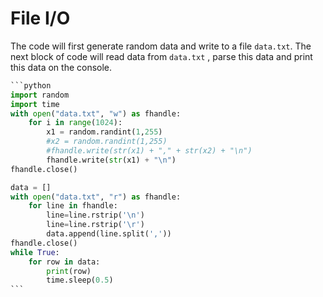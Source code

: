 # File I/O

The code will first generate random data and write to a file `data.txt`. The next block of code will read data from `data.txt` , parse this data and print this data on the console.

````python
```python
import random
import time
with open("data.txt", "w") as fhandle:
    for i in range(1024):
        x1 = random.randint(1,255)
        #x2 = random.randint(1,255)
        #fhandle.write(str(x1) + "," + str(x2) + "\n")
        fhandle.write(str(x1) + "\n")
fhandle.close()

data = []
with open("data.txt", "r") as fhandle:
    for line in fhandle:
        line=line.rstrip('\n')
        line=line.rstrip('\r')
        data.append(line.split(','))
fhandle.close()
while True:
    for row in data:
        print(row)
        time.sleep(0.5)
```
````
